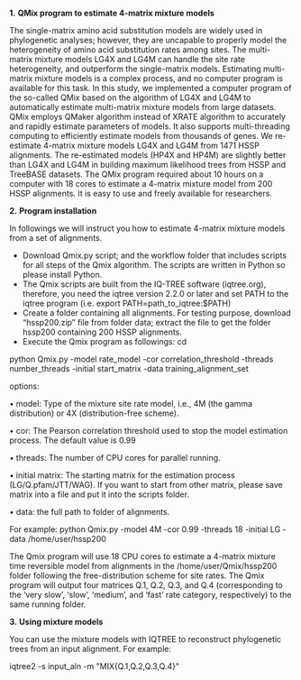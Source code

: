 **1.**	**QMix program to estimate 4-matrix mixture models**

The single-matrix amino acid substitution models are widely used in phylogenetic analyses; however, they are uncapable to properly model the heterogeneity of amino acid substitution rates among sites. The multi-matrix mixture models LG4X and LG4M can handle the site rate heterogeneity, and outperform the single-matrix models. Estimating multi-matrix mixture models is a complex process, and no computer program is available for this task. In this study, we implemented a computer program of the so-called QMix based on the algorithm of LG4X and LG4M to automatically estimate multi-matrix mixture models from large datasets. QMix employs QMaker algorithm instead of XRATE algorithm to accurately and rapidly estimate parameters of models. It also supports multi-threading computing to efficiently estimate models from thousands of genes. We re-estimate 4-matrix mixture models LG4X and LG4M from 1471 HSSP alignments. The re-estimated models (HP4X and HP4M) are slightly better than LG4X and LG4M in building maximum likelihood trees from HSSP and TreeBASE datasets. The QMix program required about 10 hours on a computer with 18 cores to estimate a 4-matrix mixture model from 200 HSSP alignments. It is easy to use and freely available for researchers. 

**2.**	**Program installation**

In followings we will instruct you how to estimate 4-matrix mixture models from a set of alignments.

-	Download Qmix.py script; and the workflow folder that includes scripts for all steps of the Qmix algorithm. The scripts are written in Python so please install Python. 
-	The Qmix scripts are built from the IQ-TREE software (iqtree.org), therefore, you need the iqtree version 2.2.0 or later and set PATH to the iqtree program (i.e. export PATH=path_to_iqtree:$PATH)
-	Create a folder containing all alignments. For testing purpose, download “hssp200.zip” file from folder data; extract the file to get the folder hssp200 containing 200 HSSP alignments. 
-	Execute the Qmix program as followings:
cd 
 
 python Qmix.py -model rate_model -cor correlation_threshold -threads number_threads -initial start_matrix -data training_alignment_set

options:


•	model: Type of the mixture site rate model, i.e., 4M (the gamma distribution) or 4X (distribution-free scheme).

•	cor: The Pearson correlation threshold used to stop the model estimation process. The default value is 0.99

•	threads: The number of CPU cores for parallel running.

•	initial matrix: The starting matrix for the estimation process (LG/Q.pfam/JTT/WAG). If you want to start from other matrix, please save matrix into a file and put it into the scripts folder.

•	data: the full path to folder of alignments.

  For example: python Qmix.py -model 4M -cor 0.99 -threads 18 -initial LG -data /home/user/hssp200

The Qmix program will use 18 CPU cores to estimate a 4-matrix mixture time reversible model from alignments in the /home/user/Qmix/hssp200 folder following the free-distribution scheme for site rates. The Qmix program will output four matrices Q.1, Q.2, Q.3, and Q.4 (corresponding to the ‘very slow’, ‘slow’, ‘medium’, and ‘fast’ rate category, respectively) to the same running folder. 

**3.**	**Using mixture models**

You can use the mixture models with IQTREE to reconstruct phylogenetic trees from an input alignment. For example:

  iqtree2 -s input_aln -m "MIX{Q.1,Q.2,Q.3,Q.4}"

